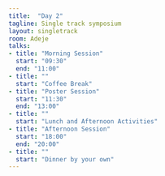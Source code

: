 ```yaml
---
title:  "Day 2"
tagline: Single track symposium
layout: singletrack
room: Adeje
talks:
- title: "Morning Session"
  start: "09:30"
  end: "11:00"
- title: ""
  start: "Coffee Break"
- title: "Poster Session"
  start: "11:30"
  end: "13:00"
- title: ""
  start: "Lunch and Afternoon Activities"
- title: "Afternoon Session"
  start: "18:00"
  end: "20:00"
- title: ""
  start: "Dinner by your own"
---
```

